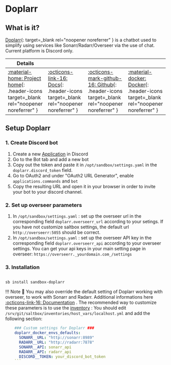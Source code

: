 # Doplarr

## What is it?

[Doplarr](https://github.com/kiranshila/doplarr){: target=_blank rel="noopener noreferrer" } is a chatbot used to simplify using services like Sonarr/Radarr/Overseer via the use of chat. Current platform is Discord only.

| Details     |             |             |             |
|-------------|-------------|-------------|-------------|
| [:material-home: Project home](https://github.com/kiranshila/doplarr){: .header-icons target=_blank rel="noopener noreferrer" } | [:octicons-link-16: Docs](https://github.com/kiranshila/doplarr){: .header-icons target=_blank rel="noopener noreferrer" } | [:octicons-mark-github-16: Github](https://github.com/kiranshila/doplarr){: .header-icons target=_blank rel="noopener noreferrer" } | [:material-docker: Docker](https://ghcr.io/kiranshila/doplarr){: .header-icons target=_blank rel="noopener noreferrer" }|

## Setup Doplarr

### 1. Create Discord bot

1. Create a new [Application](https://discord.com/developers/applications) in Discord
2. Go to the Bot tab and add a new bot
3. Copy out the token and paste it in `/opt/sandbox/settings.yaml` in the `doplarr.discord_token` field.
4. Go to OAuth2 and under "OAuth2 URL Generator", enable `applications.commands` and `bot`
5. Copy the resulting URL and open it in your browser in order to invite your bot to your discord channel.

### 2. Set up overseer parameters

1. In `/opt/sandbox/settings.yaml` : set up the overseer url in the corresponding field `doplarr.overseerr_url` according to your setings. If you have not customize saltbox settings, the default url `http://overseerr:5055` should be correct.
2. In `/opt/sandbox/settings.yaml` : set up the overseer API key in the corresponding field `doplarr.overseerr_api` according to your overseer settings.
You can get your api keys in your main setting page in overseer: `https://overseerr._yourdomain.com_/settings`

### 3. Installation

``` shell

sb install sandbox-doplarr

```

!!! Note
      📢 You may also override the default setting of Doplarr working with overseer, to work with Sonarr and Radarr. Additional informations here [:octicons-link-16: Documentation](https://github.com/kiranshila/Doplarr/blob/main/README.md#sonarrradarr) .
      The recommended way to customize these parameters is to use the [inventory](https://docs.saltbox.dev/saltbox/inventory/) :
      You should edit `/srv/git/saltbox/inventories/host_vars/localhost.yml` and add the following section:

  ```yaml
      ### Custom settings for Doplarr ###
      doplarr_docker_envs_defaults:
        SONARR__URL: "http://sonarr:8989"
        RADARR__URL: "http://radarr:7878"
        SONARR__API: sonarr_api
        RADARR__API: radarr_api
        DISCORD__TOKEN: your_discord_bot_token
      ```
